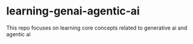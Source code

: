 # learning-genai-agentic-ai
This repo focuses on learning core concepts related to generative ai and agentic ai
